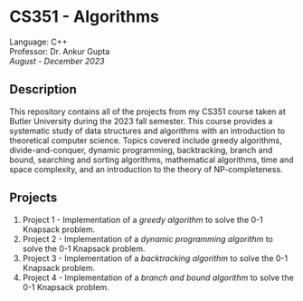 # CS351 - Algorithms
Language: C++\
Professor: Dr. Ankur Gupta\
*August - December 2023*

## Description
This repository contains all of the projects from my CS351 course taken at Butler University during the 2023 fall semester. 
This course provides a systematic study of data structures and algorithms with an introduction to theoretical computer science. Topics covered include greedy algorithms, divide-and-conquer, dynamic programming, backtracking, branch and bound, searching and sorting algorithms, mathematical algorithms, time and space complexity, and an introduction to the theory of NP-completeness.

## Projects 
1. Project 1 - Implementation of a *greedy algorithm* to solve the 0-1 Knapsack problem.
2. Project 2 - Implementation of a *dynamic programming algorithm* to solve the 0-1 Knapsack problem. 
3. Project 3 - Implementation of a *backtracking algorithm* to solve the 0-1 Knapsack problem. 
4. Project 4 - Implementation of a *branch and bound algorithm* to solve the 0-1 Knapsack problem. 
